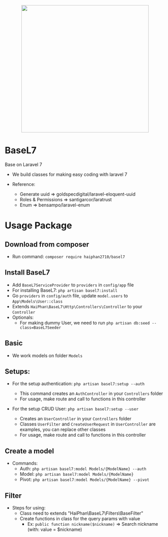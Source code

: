 <p align="center"><img src="https://res.cloudinary.com/dtfbvvkyp/image/upload/v1566331377/laravel-logolockup-cmyk-red.svg" width="400"></p>

# BaseL7
Base on Laravel 7

- We build classes for making easy coding with laravel 7

- Reference:
  + Generate uuid       => goldspecdigital/laravel-eloquent-uuid
  + Roles & Permissions => santigarcor/laratrust
  + Enum                => bensampo/laravel-enum

# Usage Package

## Download from composer

- Run command: `composer require haiphan2710/basel7`

## Install BaseL7

- Add `BaseL7ServiceProvider` to `providers` in `config/app` file
- For installing BaseL7: `php artisan basel7:install`
- Go `providers` in `config/auth` file, update `model.users` to `App\Models\User::class`
- Extends `HaiPhan\BaseL7\Http\Controllers\Controller` to your `Controller`
- Optionals:
  + For making dummy User, we need to run `php artisan db:seed --class=BaseL7Seeder`

## Basic

- We work models on folder `Models`

## Setups:

- For the setup authentication: `php artisan basel7:setup --auth`
  + This command creates an `AuthController` in your `Controllers` folder
  + For usage, make route and call to functions in this controller 

- For the setup CRUD User: `php artisan basel7:setup --user`
  + Creates an `UserController` in your `Controllers` folder
  + Classes `UserFilter` and `CreateUserRequest` in `UserController` are examples, you can replace other classes
  + For usage, make route and call to functions in this controller

## Create a model

- Commands:
  - Auth: `php artisan basel7:model Models/{ModelName} --auth`
  - Model: `php artisan basel7:model Models/{ModelName}`
  - Pivot: `php artisan basel7:model Models/{ModelName} --pivot`

## Filter

- Steps for using:
  - Class need to extends "HaiPhan\BaseL7\Filters\BaseFilter"
  - Create functions in class for the query params with value
    - Ex: `public function nickname($nickname)` => Search nickname (with: value = $nickname)
